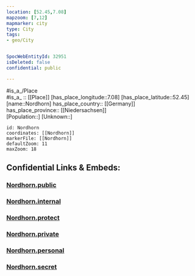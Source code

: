 ```yaml
---
location: [52.45,7.08] 
mapzoom: [7,12] 
mapmarker: city 
type: City
tags:
- geo/City


SpocWebEntityId: 32951
isDeleted: false
confidential: public

---
```

#is_a_/Place  
#is_a_ :: [[Place]] 
[has_place_longitude::7.08] 
[has_place_latitude::52.45] 
[name::Nordhorn] 
has_place_country:: [[Germany]]  
has_place_province:: [[Niedersachsen]]  
[Population::] 
[Unknown::] 


```leaflet
id: Nordhorn
coordinates: [[Nordhorn]] 
markerFile: [[Nordhorn]] 
defaultZoom: 11 
maxZoom: 18
```


## Confidential Links & Embeds: 

### [Nordhorn.public](/_public/\Earth\Continent\Europe\Europe~Central\Germany\Germany~West\Niedersachsen\counties~Niedersachsen\Grafschaft_Bentheim\cities~BentheimNordhorn.public.md) 

### [Nordhorn.internal](/_internal/\Earth\Continent\Europe\Europe~Central\Germany\Germany~West\Niedersachsen\counties~Niedersachsen\Grafschaft_Bentheim\cities~BentheimNordhorn.internal.md) 

### [Nordhorn.protect](/_protect/\Earth\Continent\Europe\Europe~Central\Germany\Germany~West\Niedersachsen\counties~Niedersachsen\Grafschaft_Bentheim\cities~BentheimNordhorn.protect.md) 

### [Nordhorn.private](/_private/\Earth\Continent\Europe\Europe~Central\Germany\Germany~West\Niedersachsen\counties~Niedersachsen\Grafschaft_Bentheim\cities~BentheimNordhorn.private.md) 

### [Nordhorn.personal](/_personal/\Earth\Continent\Europe\Europe~Central\Germany\Germany~West\Niedersachsen\counties~Niedersachsen\Grafschaft_Bentheim\cities~BentheimNordhorn.personal.md) 

### [Nordhorn.secret](/_secret/\Earth\Continent\Europe\Europe~Central\Germany\Germany~West\Niedersachsen\counties~Niedersachsen\Grafschaft_Bentheim\cities~BentheimNordhorn.secret.md)

